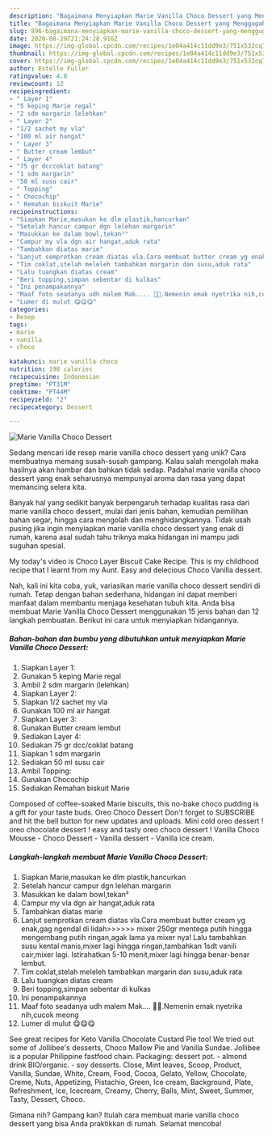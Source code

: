 ```yaml
---
description: "Bagaimana Menyiapkan Marie Vanilla Choco Dessert yang Menggugah Selera"
title: "Bagaimana Menyiapkan Marie Vanilla Choco Dessert yang Menggugah Selera"
slug: 896-bagaimana-menyiapkan-marie-vanilla-choco-dessert-yang-menggugah-selera
date: 2020-08-29T21:24:28.916Z
image: https://img-global.cpcdn.com/recipes/1e04a414c11dd9e3/751x532cq70/marie-vanilla-choco-dessert-foto-resep-utama.jpg
thumbnail: https://img-global.cpcdn.com/recipes/1e04a414c11dd9e3/751x532cq70/marie-vanilla-choco-dessert-foto-resep-utama.jpg
cover: https://img-global.cpcdn.com/recipes/1e04a414c11dd9e3/751x532cq70/marie-vanilla-choco-dessert-foto-resep-utama.jpg
author: Estelle Fuller
ratingvalue: 4.8
reviewcount: 12
recipeingredient:
- " Layer 1"
- "5 keping Marie regal"
- "2 sdm margarin lelehkan"
- " Layer 2"
- "1/2 sachet my vla"
- "100 ml air hangat"
- " Layer 3"
- " Butter cream lembut"
- " Layer 4"
- "75 gr dcccoklat batang"
- "1 sdm margarin"
- "50 ml susu cair"
- " Topping"
- " Chocochip"
- " Remahan biskuit Marie"
recipeinstructions:
- "Siapkan Marie,masukan ke dlm plastik,hancurkan"
- "Setelah hancur campur dgn lelehan margarin"
- "Masukkan ke dalam bowl,tekan²"
- "Campur my vla dgn air hangat,aduk rata"
- "Tambahkan diatas marie"
- "Lanjut semprotkan cream diatas vla.Cara membuat butter cream yg enak,gag ngendal di lidah&gt;&gt;&gt;&gt;&gt;&gt; mixer 250gr mentega putih hingga mengembang putih ringan,agak lama ya mixer nya! Lalu tambahkan susu kental manis,mixer lagi hingga ringan,tambahkan 1sdt vanili cair,mixer lagi. Istirahatkan 5-10 menit,mixer lagi hingga benar-benar lembut."
- "Tim coklat,stelah meleleh tambahkan margarin dan susu,aduk rata"
- "Lalu tuangkan diatas cream"
- "Beri topping,simpan sebentar di kulkas"
- "Ini penampakannya"
- "Maaf foto seadanya udh malem Mak.... 🤣🤣.Nemenin emak nyetrika nih,cucok meong"
- "Lumer di mulut 😋😋😋"
categories:
- Resep
tags:
- marie
- vanilla
- choco

katakunci: marie vanilla choco 
nutrition: 198 calories
recipecuisine: Indonesian
preptime: "PT31M"
cooktime: "PT44M"
recipeyield: "2"
recipecategory: Dessert

---
```



![Marie Vanilla Choco Dessert](https://img-global.cpcdn.com/recipes/1e04a414c11dd9e3/751x532cq70/marie-vanilla-choco-dessert-foto-resep-utama.jpg)

Sedang mencari ide resep marie vanilla choco dessert yang unik? Cara membuatnya memang susah-susah gampang. Kalau salah mengolah maka hasilnya akan hambar dan bahkan tidak sedap. Padahal marie vanilla choco dessert yang enak seharusnya mempunyai aroma dan rasa yang dapat memancing selera kita.

Banyak hal yang sedikit banyak berpengaruh terhadap kualitas rasa dari marie vanilla choco dessert, mulai dari jenis bahan, kemudian pemilihan bahan segar, hingga cara mengolah dan menghidangkannya. Tidak usah pusing jika ingin menyiapkan marie vanilla choco dessert yang enak di rumah, karena asal sudah tahu triknya maka hidangan ini mampu jadi suguhan spesial.

My today&#39;s video is Choco Layer Biscuit Cake Recipe. This is my childhood recipe that I learnt from my Aunt. Easy and delecious Choco Vanilla dessert.


Nah, kali ini kita coba, yuk, variasikan marie vanilla choco dessert sendiri di rumah. Tetap dengan bahan sederhana, hidangan ini dapat memberi manfaat dalam membantu menjaga kesehatan tubuh kita. Anda bisa membuat Marie Vanilla Choco Dessert menggunakan 15 jenis bahan dan 12 langkah pembuatan. Berikut ini cara untuk menyiapkan hidangannya.

<!--inarticleads1-->

##### Bahan-bahan dan bumbu yang dibutuhkan untuk menyiapkan Marie Vanilla Choco Dessert:

1. Siapkan  Layer 1:
1. Gunakan 5 keping Marie regal
1. Ambil 2 sdm margarin (lelehkan)
1. Siapkan  Layer 2:
1. Siapkan 1/2 sachet my vla
1. Gunakan 100 ml air hangat
1. Siapkan  Layer 3:
1. Gunakan  Butter cream lembut
1. Sediakan  Layer 4:
1. Sediakan 75 gr dcc/coklat batang
1. Siapkan 1 sdm margarin
1. Sediakan 50 ml susu cair
1. Ambil  Topping:
1. Gunakan  Chocochip
1. Sediakan  Remahan biskuit Marie


Composed of coffee-soaked Marie biscuits, this no-bake choco pudding is a gift for your taste buds. Oreo Choco Dessert Don&#39;t forget to SUBSCRIBE and hit the bell button for new updates and uploads. Mini cold oreo dessert ! oreo chocolate dessert ! easy and tasty oreo choco dessert ! Vanilla Choco Mousse - Choco Dessert - Vanilla dessert - Vanilla ice cream. 

<!--inarticleads2-->

##### Langkah-langkah membuat Marie Vanilla Choco Dessert:

1. Siapkan Marie,masukan ke dlm plastik,hancurkan
1. Setelah hancur campur dgn lelehan margarin
1. Masukkan ke dalam bowl,tekan²
1. Campur my vla dgn air hangat,aduk rata
1. Tambahkan diatas marie
1. Lanjut semprotkan cream diatas vla.Cara membuat butter cream yg enak,gag ngendal di lidah&gt;&gt;&gt;&gt;&gt;&gt; mixer 250gr mentega putih hingga mengembang putih ringan,agak lama ya mixer nya! Lalu tambahkan susu kental manis,mixer lagi hingga ringan,tambahkan 1sdt vanili cair,mixer lagi. Istirahatkan 5-10 menit,mixer lagi hingga benar-benar lembut.
1. Tim coklat,stelah meleleh tambahkan margarin dan susu,aduk rata
1. Lalu tuangkan diatas cream
1. Beri topping,simpan sebentar di kulkas
1. Ini penampakannya
1. Maaf foto seadanya udh malem Mak.... 🤣🤣.Nemenin emak nyetrika nih,cucok meong
1. Lumer di mulut 😋😋😋


See great recipes for Keto Vanilla Chocolate Custard Pie too! We tried out some of Jollibee&#39;s desserts, Choco Mallow Pie and Vanilla Sundae. Jollibee is a popular Philippine fastfood chain. Packaging: dessert pot. - almond drink BIO/organic. - soy desserts. Close, Mint leaves, Scoop, Product, Vanilla, Sundae, White, Cream, Food, Cocoa, Gelato, Yellow, Chocolate, Creme, Nuts, Appetizing, Pistachio, Green, Ice cream, Background, Plate, Refreshment, Ice, Icecream, Creamy, Cherry, Balls, Mint, Sweet, Summer, Tasty, Dessert, Choco. 

Gimana nih? Gampang kan? Itulah cara membuat marie vanilla choco dessert yang bisa Anda praktikkan di rumah. Selamat mencoba!
